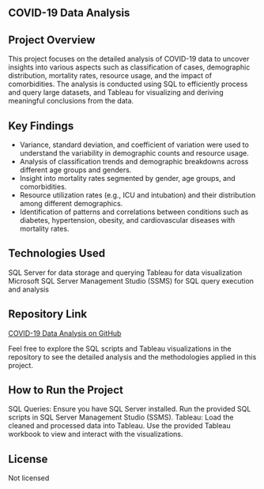 ## COVID-19 Data Analysis
## Project Overview
This project focuses on the detailed analysis of COVID-19 data to uncover insights into various aspects such as classification of cases, demographic distribution, mortality rates, resource usage, and the impact of comorbidities. The analysis is conducted using SQL to efficiently process and query large datasets, and Tableau for visualizing and deriving meaningful conclusions from the data.

## Key Findings
- Variance, standard deviation, and coefficient of variation were used to understand the variability in demographic counts and resource usage.
- Analysis of classification trends and demographic breakdowns across different age groups and genders.
- Insight into mortality rates segmented by gender, age groups, and comorbidities.
- Resource utilization rates (e.g., ICU and intubation) and their distribution among different demographics.
- Identification of patterns and correlations between conditions such as diabetes, hypertension, obesity, and cardiovascular diseases with mortality rates.

## Technologies Used
SQL Server for data storage and querying
Tableau for data visualization
Microsoft SQL Server Management Studio (SSMS) for SQL query execution and analysis

## Repository Link
[COVID-19 Data Analysis on GitHub](https://github.com/victormakhuba/https-github.com-victormakhuba-Sql_Project/tree/main/Covid_Data_Analysis_Project.sql)


Feel free to explore the SQL scripts and Tableau visualizations in the repository to see the detailed analysis and the methodologies applied in this project.

## How to Run the Project
SQL Queries: Ensure you have SQL Server installed. Run the provided SQL scripts in SQL Server Management Studio (SSMS).
Tableau: Load the cleaned and processed data into Tableau. Use the provided Tableau workbook to view and interact with the visualizations.

## License
Not licensed
